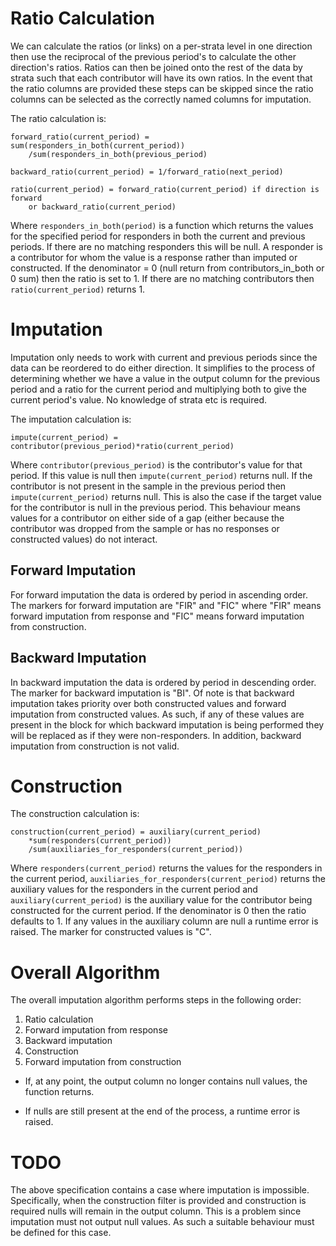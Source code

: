 Ratio Calculation
================

We can calculate the ratios (or links) on a per-strata level in one
direction then use the reciprocal of the previous period's to calculate the
other direction's ratios. Ratios can then be joined onto the rest of the
data by strata such that each contributor will have its own ratios. In the
event that the ratio columns are provided these steps can be skipped since
the ratio columns can be selected as the correctly named columns for
imputation.

The ratio calculation is:
```
forward_ratio(current_period) = sum(responders_in_both(current_period))
    /sum(responders_in_both(previous_period)

backward_ratio(current_period) = 1/forward_ratio(next_period)

ratio(current_period) = forward_ratio(current_period) if direction is forward
    or backward_ratio(current_period)
```

Where `responders_in_both(period)` is a function which returns the values for
the specified period for responders in both the current and previous
periods. If there are no matching responders this will be null. A responder
is a contributor for whom the value is a response rather than imputed or
constructed. If the denominator = 0 (null return from contributors_in_both
or 0 sum) then the ratio is set to 1. If there are no matching contributors
then `ratio(current_period)` returns 1.

Imputation
==========

Imputation only needs to work with current and previous periods since the
data can be reordered to do either direction. It simplifies to the process
of determining whether we have a value in the output column for the previous
period and a ratio for the current period and multiplying both to give the
current period's value. No knowledge of strata etc is required.

The imputation calculation is:
```
impute(current_period) = contributor(previous_period)*ratio(current_period)
```

Where `contributor(previous_period)` is the contributor's value for that
period. If this value is null then `impute(current_period)` returns null. If
the contributor is not present in the sample in the previous period then
`impute(current_period)` returns null. This is also the case if the target
value for the contributor is null in the previous period. This behaviour
means values for a contributor on either side of a gap (either because the
contributor was dropped from the sample or has no responses or constructed
values) do not interact.

Forward Imputation
------------------

For forward imputation the data is ordered by period in ascending order. The
markers for forward imputation are "FIR" and "FIC" where "FIR" means
forward imputation from response and "FIC" means forward imputation from
construction.

Backward Imputation
-------------------

In backward imputation the data is ordered by period in descending order.
The marker for backward imputation is "BI". Of note is that backward
imputation takes priority over both constructed values and forward
imputation from constructed values. As such, if any of these values are
present in the block for which backward imputation is being performed they
will be replaced as if they were non-responders. In addition, backward
imputation from construction is not valid.

Construction
============

The construction calculation is:
```
construction(current_period) = auxiliary(current_period)
    *sum(responders(current_period))
    /sum(auxiliaries_for_responders(current_period))
```

Where `responders(current_period)` returns the values for the responders in
the current period, `auxiliaries_for_responders(current_period)` returns the
auxiliary values for the responders in the current period and
`auxiliary(current_period)` is the auxiliary value for the contributor being
constructed for the current period. If the denominator is 0 then the
ratio defaults to 1. If any values in the auxiliary column are null a
runtime error is raised. The marker for constructed values is "C".

Overall Algorithm
=================

The overall imputation algorithm performs steps in the following order:
1. Ratio calculation
2. Forward imputation from response
3. Backward imputation
4. Construction
5. Forward imputation from construction

* If, at any point, the output column no longer contains null values, the
function returns. 

* If nulls are still present at the end of the process, a
runtime error is raised.

TODO
====

The above specification contains a case where imputation is impossible.
Specifically, when the construction filter is provided and construction is
required nulls will remain in the output column. This is a problem since
imputation must not output null values. As such a suitable behaviour must be
defined for this case.
